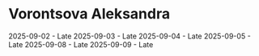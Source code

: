 # Vorontsova Aleksandra
2025-09-02 - Late
2025-09-03 - Late
2025-09-04 - Late
2025-09-05 - Late
2025-09-08 - Late
2025-09-09 - Late
